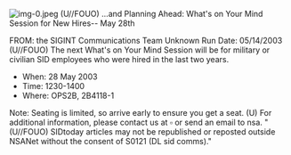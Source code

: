 ![img-0.jpeg](img-0.jpeg)
(U//FOUO) ...and Planning Ahead: What's on Your Mind Session for New Hires-- May 28th

FROM: the SIGINT Communications Team
Unknown
Run Date: 05/14/2003
(U//FOUO) The next What's on Your Mind Session will be for military or civilian SID employees who were hired in the last two years.

- When: 28 May 2003
- Time: 1230-1400
- Where: OPS2B, 2B4118-1

Note: Seating is limited, so arrive early to ensure you get a seat.
(U) For additional information, please contact us at $\square$ or send an email to
nsa.
"(U//FOUO) SIDtoday articles may not be republished or reposted outside NSANet without the consent of S0121 (DL sid comms)."
